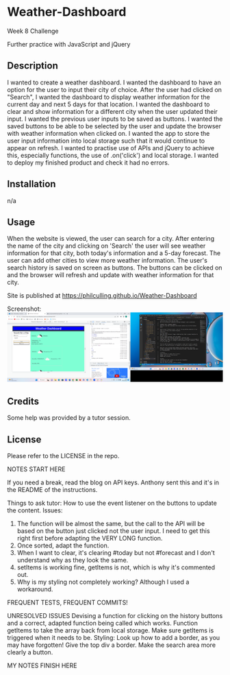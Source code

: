 # Weather-Dashboard
Week 8 Challenge

Further practice with JavaScript and jQuery
## Description
I wanted to create a weather dashboard.
I wanted the dashboard to have an option for the user to input their city of choice.
After the user had clicked on "Search", I wanted the dashboard to display weather information for the current day and next 5 days for that location.
I wanted the dashboard to clear and show information for a different city when the user updated their input.
I wanted the previous user inputs to be saved as buttons.
I wanted the saved buttons to be able to be selected by the user and update the browser with weather information when clicked on.
I wanted the app to store the user input information into local storage such that it would continue to appear on refresh.
I wanted to practise use of APIs and jQuery to achieve this, especially functions, the use of .on('click') and local storage.
I wanted to deploy my finished product and check it had no errors.

## Installation
n/a

## Usage
When the website is viewed, the user can search for a city. After entering the name of the city and clicking on 'Search' the user will see weather information for that city, both today's information and a 5-day forecast. The user can add other cities to view more weather information. The user's search history is saved on screen as buttons. The buttons can be clicked on and the browser will refresh and update with weather information for that city.

Site is published at https://philculling.github.io/Weather-Dashboard 

Screenshot:
![Screenshot](./assets/Weatherdashboard.png "Screenshot of Weather-Dashboard in progress")

## Credits
Some help was provided by a tutor session.

## License
Please refer to the LICENSE in the repo.

NOTES START HERE

If you need a break, read the blog on API keys. Anthony sent this and it's in the README of the instructions.

Things to ask tutor:
How to use the event listener on the buttons to update the content.
Issues:
1. The function will be almost the same, but the call to the API will be based on the button just clicked not the user input. I need to get this right first before adapting the VERY LONG function.
2. Once sorted, adapt the function.
3. When I want to clear, it's clearing #today but not #forecast and I don't understand why as they look the same.
4. setItems is working fine, getItems is not, which is why it's commented out.
5. Why is my styling not completely working? Although I used a workaround.

FREQUENT TESTS, FREQUENT COMMITS!

UNRESOLVED ISSUES
Devising a function for clicking on the history buttons and a correct, adapted function being called which works.
Function getItems to take the array back from local storage.
Make sure getItems is triggered when it needs to be.
Styling:
Look up how to add a border, as you may have forgotten!
Give the top div a border.
Make the search area more clearly a button.

MY NOTES FINISH HERE